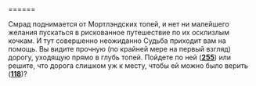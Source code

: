 ======

Смрад поднимается от Мортлэндских топей, и нет ни малейшего желания пускаться в рискованное путешествие по их осклизлым кочкам. И тут совершенно неожиданно Судьба приходит вам на помощь. Вы видите прочную (по крайней мере на первый взгляд) дорогу, уходящую прямо в глубь топей. Пойдете по ней ([**255**](#n_255)) или решите, что дорога слишком уж к месту, чтобы ей можно было верить ([**118**](#n_118))?

